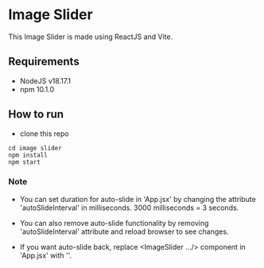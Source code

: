 # Image Slider

This Image Slider is made using ReactJS and Vite.

## Requirements

- NodeJS v18.17.1
- npm 10.1.0

## How to run

- clone this repo

```shell
cd image slider
npm install
npm start
```

### Note

- You can set duration for auto-slide in 'App.jsx' by changing the attribute 'autoSlideInterval' in milliseconds.
3000 milliseconds = 3 seconds.

- You can also remove auto-slide functionality by removing 'autoSlideInterval' attribute and reload browser to see changes.

- If you want auto-slide back, replace <ImageSlider .../> component in 'App.jsx' with '<ImageSlider sliderImages={sliderImages} autoSlideInterval={3000} />'.